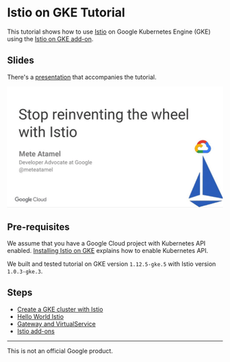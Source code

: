 # Istio on GKE Tutorial

This tutorial shows how to use [Istio](https://istio.io/) on Google Kubernetes Engine (GKE) using the [Istio on GKE add-on](https://cloud.google.com/istio/docs/istio-on-gke/overview). 

## Slides

There's a [presentation](https://speakerdeck.com/meteatamel/stop-reinventing-the-wheel-with-istio) that accompanies the tutorial. 

[![Stop reinventing the wheel with Istio](./docs/images/stopreinventing-with-istio.png)](https://speakerdeck.com/meteatamel/stop-reinventing-the-wheel-with-istio)

## Pre-requisites
We assume that you have a Google Cloud project with Kubernetes API enabled. [Installing Istio on GKE](https://cloud.google.com/istio/docs/istio-on-gke/installing) explains how to enable Kubernetes API. 

We built and tested tutorial on GKE version `1.12.5-gke.5` with Istio version `1.0.3-gke.3`.   

## Steps

* [Create a GKE cluster with Istio](docs/01-createclusterwithistio.md)
* [Hello World Istio](docs/02-helloworldistio.md)
* [Gateway and VirtualService](docs/03-gatewayvirtualservice.md)
* [Istio add-ons](docs/04-istio-addons.md)

-------

This is not an official Google product.
